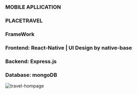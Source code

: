 ### MOBILE APLLICATION

### PLACETRAVEL
### FrameWork 
### Frontend: React-Native | UI Design by native-base
### Backend: Express.js 
### Database: mongoDB

![travel-hompage](https://user-images.githubusercontent.com/42701669/70392332-a00a0980-1a11-11ea-8b93-2e95a2e97408.PNG)
